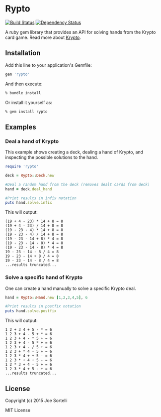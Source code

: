 # Rypto

[![Build Status](https://travis-ci.org/sortelli/rypto.svg?branch=develop)](https://travis-ci.org/sortelli/rypto)
[![Dependency Status](https://gemnasium.com/sortelli/rypto.svg)](https://gemnasium.com/sortelli/rypto)


A ruby gem library that provides an API for solving hands from the
Krypto card game.  Read more about
[Krypto](http://en.wikipedia.org/wiki/Krypto_%28game%29).

## Installation

Add this line to your application's Gemfile:

```ruby
gem 'rypto'
```

And then execute:

```bash
% bundle install
```

Or install it yourself as:

```bash
% gem install rypto
```

## Examples

### Deal a hand of Krypto

This example shows creating a deck, dealing a hand of Krypto, and
inspecting the possible solutions to the hand.

```ruby
require 'rypto'

deck = Rypto::Deck.new

#Deal a random hand from the deck (removes dealt cards from deck)
hand = deck.deal_hand

#Print results in infix notation
puts hand.solve.infix
```

This will output:

```
(19 + 4 - 23) * 14 + 8 = 8
(19 + 4 - 23) / 14 + 8 = 8
(19 - 23 - 4) * 14 + 8 = 8
(19 - 23 - 4) / 14 + 8 = 8
(19 - 23 - 14 + 8) * 4 = 8
(19 - 23 - 14 - 8) * 4 = 8
(19 - 23 - 14 - 8) * 4 = 8
19 - 23 - 14 - 8 / 4 = 8
19 - 23 - 14 + 8 / 4 = 8
19 - 23 - 14 - 8 / 4 = 8
...results truncated...
```

### Solve a specific hand of Krypto

One can create a hand manually to solve a specific Krypto deal.

```ruby
hand = Rypto::Hand.new [1,2,3,4,5], 6

#Print results in postfix notation
puts hand.solve.postfix
```

This will output:

```
1 2 + 3 4 + 5 - * = 6
1 2 3 + 4 - 5 + * = 6
1 2 3 + 4 - * 5 + = 6
1 2 3 + 4 - 5 * + = 6
1 2 3 + 4 - / 5 + = 6
1 2 3 + * 4 - 5 + = 6
1 2 3 * 4 + + 5 - = 6
1 2 3 * + 4 + 5 - = 6
1 2 * 3 + 4 - 5 + = 6
1 2 3 * 4 + 5 - + = 6
...results truncated...
```

## License

Copyright (c) 2015 Joe Sortelli

MIT License
